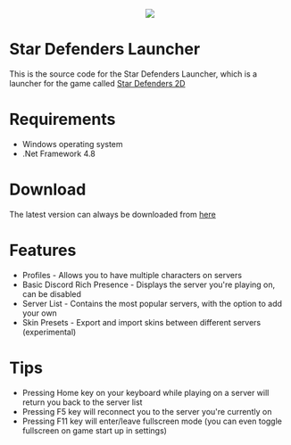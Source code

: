 <p align="center">
 <img src="https://user-images.githubusercontent.com/16761816/204131098-86a80907-b8de-4742-af1d-b4af35d24a86.png">
</p>

# Star Defenders Launcher
This is the source code for the Star Defenders Launcher, which is a launcher for the game called [Star Defenders 2D](https://github.com/Eric-Gurt/StarDefenders2D/)

# Requirements
+ Windows operating system
+ .Net Framework 4.8

# Download
The latest version can always be downloaded from [here](https://github.com/Dawid8plc/StarDefendersLauncher/releases/latest)

# Features
+ Profiles - Allows you to have multiple characters on servers
+ Basic Discord Rich Presence - Displays the server you're playing on, can be disabled
+ Server List - Contains the most popular servers, with the option to add your own
+ Skin Presets - Export and import skins between different servers (experimental)

# Tips
+ Pressing Home key on your keyboard while playing on a server will return you back to the server list
+ Pressing F5 key will reconnect you to the server you're currently on
+ Pressing F11 key will enter/leave fullscreen mode (you can even toggle fullscreen on game start up in settings)
